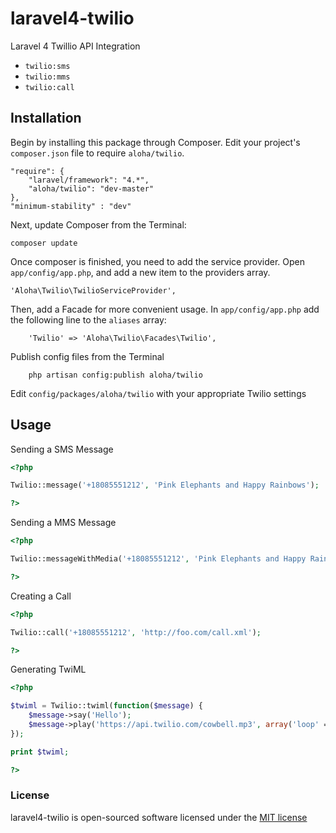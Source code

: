 laravel4-twilio
===============
Laravel 4 Twillio API Integration


- `twilio:sms`
- `twilio:mms`
- `twilio:call`


## Installation
Begin by installing this package through Composer. Edit your project's `composer.json` file to require `aloha/twilio`.

    "require": {
		"laravel/framework": "4.*",
		"aloha/twilio": "dev-master"
	},
	"minimum-stability" : "dev"


Next, update Composer from the Terminal:

    composer update

Once composer is finished, you need to add the service provider. Open `app/config/app.php`, and add a new item to the providers array.

    'Aloha\Twilio\TwilioServiceProvider',

Then, add a Facade for more convenient usage. In `app/config/app.php` add the following line to the `aliases` array:

        'Twilio' => 'Aloha\Twilio\Facades\Twilio',

Publish config files from the Terminal

        php artisan config:publish aloha/twilio
        
Edit `config/packages/aloha/twilio` with your appropriate Twilio settings        


## Usage

Sending a SMS Message

```php
<?php

Twilio::message('+18085551212', 'Pink Elephants and Happy Rainbows');

?>
```

Sending a MMS Message

```php
<?php

Twilio::messageWithMedia('+18085551212', 'Pink Elephants and Happy Rainbows', array('http://placehold.it/200x200'));

?>
```

Creating a Call

```php
<?php

Twilio::call('+18085551212', 'http://foo.com/call.xml');

?>
```

Generating TwiML

```php
<?php

$twiml = Twilio::twiml(function($message) {
    $message->say('Hello');
    $message->play('https://api.twilio.com/cowbell.mp3', array('loop' => 5));
});

print $twiml;

?>
```

### License

laravel4-twilio is open-sourced software licensed under the [MIT license](http://opensource.org/licenses/MIT)
